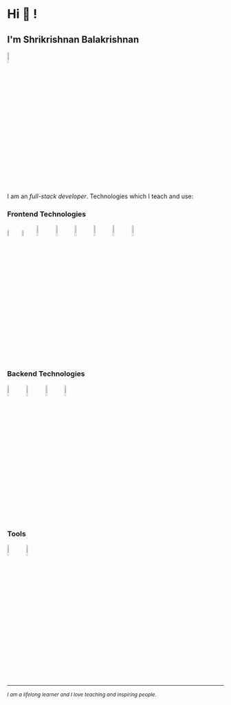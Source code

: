 <!--- 👋 Hi, I’m @Shrikrishnan
- 👀 I’m interested in Software Development 
- 🌱 I’m currently learning to become Full stack Developer 
- 💞️ I’m looking to collaborate on new things
- 📫 How to reach me whats App me on 7418144913 --->

<!---
Shrikrishnan/Shrikrishnan is a ✨ special ✨ repository because its `README.md` (this file) appears on your GitHub profile.
You can click the Preview link to take a look at your changes.
--->
# Hi 👋 !

## I'm Shrikrishnan Balakrishnan

<div>
<a href="https://www.linkedin.com/in/shrikrishnan-balakrishnan-498b3810a/" target="_blank"><img src='https://1000logos.net/wp-content/uploads/2017/03/LinkedIn-Logo-2003.jpg' alt='LinkedIn' width="8%"></a>
</div>

I am an _full-stack developer_.
Technologies which I teach and use:

### Frontend Technologies

<div>
  <img src ="./images/html-5.svg" alt="HTML5 logo" width="6%" title='HTML5'/>
  <img src ="./images/css-3.svg" alt="CSS3 logo" width="6%" title='CSS3'/>
  <img src ="./images/bootstrap.svg" alt="Bootstrap logo" width="8%" title='Bootstrap'/>
  <img src ="./images/sass.svg" alt="Sass logo" width="8%" title='Sass'/>
  <img src ="https://upload.wikimedia.org/wikipedia/commons/6/6a/JavaScript-logo.png" alt="JavaScript logo" width="8%" title='JavaScript'/>
  <img src ="./images/es6.svg" alt="ES6 logo" width="8%" title='ES6'/>
  <img src ="./images/react.svg" alt="react logo" width="8%" title='React'/>
  <img src ="./images/redux.svg" alt="redux logo" width="8%" title='Redux'/>
  <div>

### Backend Technologies

<div>
  <img src ="./images/nodejs.svg" alt="Node logo" width="8%" title='Nodejs'/>
  <img src ="./images/express.svg" alt="express logo" width="8%" title='Express'/>
  <img src ="./images/mongodb.svg" alt="D3 logo" width="8%" title='MongoDB'/>
  <img src ="./images/sqlite.svg" alt="sqlite logo" width="8%" title='sqlite'/>
</div>

### Tools

<div>
   <img src ="./images/visual-studio-code.svg" alt="VS Code logo" width="8%" title='Visual Studio Code'/>
  <img src ="./images/git.svg" alt="Git logo" width="8%" title='Git'/>
  
</div>

<!-- ## Tech Stacks

- MEEN Stack
- MERN Stack
- JAM Stack
- MRF Stack -->

---

<small> _I am a lifelong learner and I love teaching and inspiring people_. </small>
